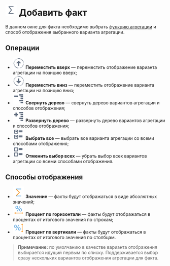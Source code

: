 # ![Добавить факт](../../images/icons/toolbar-controls/sum_default.svg) Добавить факт

В данном окне для факта необходимо выбрать [функцию агрегации](../../processors/func/aggregation-functions.md) и способ отображения выбранного варианта агрегации.

## Операции

* ![Переместить вверх](../../images/icons/toolbar-controls/moveup_default.svg) **Переместить вверх** — переместить отображение варианта агрегации на позицию вверх;
* ![Переместить вниз](../../images/icons/toolbar-controls/movedown_default.svg) **Переместить вниз** — переместить отображение варианта агрегации на позицию вниз;
* ![Свернуть дерево](../../images/icons/toolbar-controls/collapce-all_default.svg) **Свернуть дерево** — свернуть дерево вариантов агрегации и способов отображения;
* ![Развернуть дерево](../../images/icons/toolbar-controls/open-all_default.svg) **Развернуть дерево** — развернуть дерево вариантов агрегации и способов отображения;
* ![Выбрать все](../../images/icons/toolbar-controls/check-all_default.svg) **Выбрать все** — выбрать все варианта агрегации со всеми способами отображения;
* ![Отменить выбор всех](../../images/icons/toolbar-controls/uncheck-all_default.svg) **Отменить выбор всех** — убрать выбор всех вариантов агрегации со всеми способами отображения.

## Способы отображения

* ![Значение](../../images/icons/aggregations/factor-sum_default.svg) **Значение** — факты будут отображаться в виде абсолютных значений;
* ![Процент по горизонтали](../../images/icons/cube/aggregation/row-percent_default.svg) **Процент по горизонтали** — факты будут отображаться в процентах от итогового значения по строкам;
* ![Процент по вертикали](../../images/icons/cube/aggregation/col-percent_default.svg) **Процент по вертикали** — факты будут отображаться в процентах от итогового значения по столбцам.

>**Примечание:** по умолчанию в качестве варианта отображения выбирается идущий первым по списку. Поддерживается выбор сразу нескольких вариантов отображения агрегации для факта.
